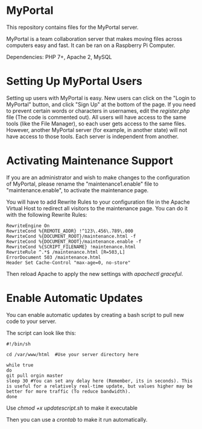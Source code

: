 # MyPortal
This repository contains files for the MyPortal server.

MyPortal is a team collaboration server that makes moving files across computers easy and fast. It can be ran on a Raspberry Pi Computer.

Dependencies: PHP 7+, Apache 2, MySQL


# Setting Up MyPortal Users
Setting up users with MyPortal is easy. New users can click on the "Login to MyPortal" button, and click "Sign Up" at the bottom of the page. If you need to prevent certain words or characters in usernames, edit the *register.php* file (The code is commented out). All users will have access to the same tools (like the File Manager), so each user gets access to the same files. However, another MyPortal server (for example, in another state) will not have access to those tools. Each server is independent from another.

# Activating Maintenance Support
If you are an administrator and wish to make changes to the configuration of MyPortal, please rename the "maintenance1.enable" file to "maintenance.enable", to activate the maintenance page.

You will have to add Rewrite Rules to your configuration file in the Apache Virtual Host to redirect all visitors to the maintenance page.
You can do it with the following Rewrite Rules:
    
    RewriteEngine On
    RewriteCond %{REMOTE_ADDR} !^123\.456\.789\.000
    RewriteCond %{DOCUMENT_ROOT}/maintenance.html -f
    RewriteCond %{DOCUMENT_ROOT}/maintenance.enable -f
    RewriteCond %{SCRIPT_FILENAME} !maintenance.html
    RewriteRule ^.*$ /maintenance.html [R=503,L]
    ErrorDocument 503 /maintenance.html
    Header Set Cache-Control "max-age=0, no-store"

Then reload Apache to apply the new settings with *apachectl graceful*.

# Enable Automatic Updates
You can enable automatic updates by creating a bash script to pull new code to your server. 

The script can look like this:

    #!/bin/sh

    cd /var/www/html  #Use your server directory here

    while true
    do
    git pull orgin master
    sleep 30 #You can set any delay here (Remember, its in seconds). This is useful for a relatively real-time update, but values higher may be better for more traffic (To reduce bandwidth).
    done

Use *chmod +x updatescript.sh* to make it executable

Then you can use a *crontab* to make it run automatically.
